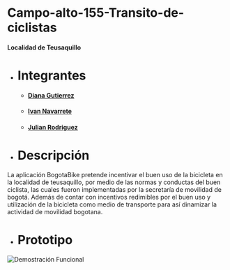 # Campo-alto-155-Transito-de-ciclistas
#### Localidad de Teusaquillo

* # Integrantes
  * ####  [Diana Gutierrez](https://github.com/dlgutierrez)  
  * ####  [Ivan Navarrete](https://github.com/ianavarretea)
  * ####  [Julian Rodriguez](https://github.com/saixenia)
* # Descripción
La aplicación BogotaBike pretende incentivar el buen uso de la bicicleta en la localidad de teusaquillo, por medio de las normas y conductas del buen ciclista, las cuales fueron implementadas por la secretaría de movilidad de bogotá. Además de contar con incentivos redimibles por el buen uso y utilización de la bicicleta como medio de transporte para así dinamizar la actividad de movilidad bogotana.
* # Prototipo
![Demostración Funcional](/images/logo.png)
